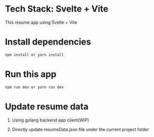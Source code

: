 # Tech Stack: Svelte + Vite
This resume app using Svelte + Vite

# Install dependencies
```sh
npm install or yarn install
```
# Run this app
```sh
npm run dev or yarn run dev
```
# Update resume data
1. Using golang backend app client(WIP)

2. Directly update resumeData.json file under the current project folder

